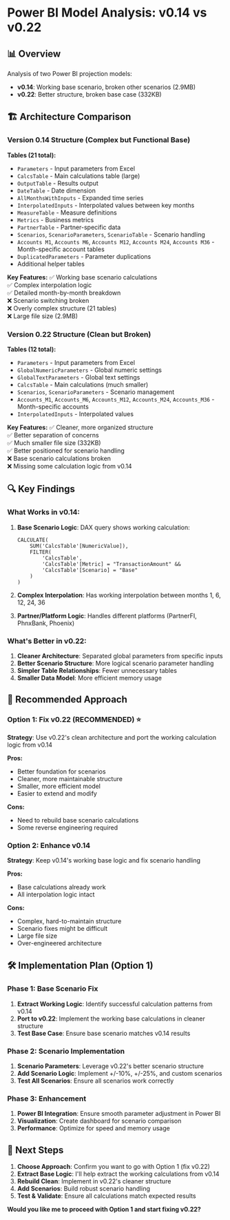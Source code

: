 # Power BI Model Analysis: v0.14 vs v0.22

## 📊 Overview
Analysis of two Power BI projection models:
- **v0.14**: Working base scenario, broken other scenarios (2.9MB)
- **v0.22**: Better structure, broken base case (332KB)

## 🏗️ Architecture Comparison

### Version 0.14 Structure (Complex but Functional Base)
**Tables (21 total):**
- `Parameters` - Input parameters from Excel
- `CalcsTable` - Main calculations table (large)
- `OutputTable` - Results output
- `DateTable` - Date dimension
- `AllMonthsWithInputs` - Expanded time series
- `InterpolatedInputs` - Interpolated values between key months
- `MeasureTable` - Measure definitions
- `Metrics` - Business metrics
- `PartnerTable` - Partner-specific data
- `Scenarios`, `ScenarioParameters`, `ScenarioTable` - Scenario handling
- `Accounts M1`, `Accounts M6`, `Accounts M12`, `Accounts M24`, `Accounts M36` - Month-specific account tables
- `DuplicatedParameters` - Parameter duplications
- Additional helper tables

**Key Features:**
✅ Working base scenario calculations  
✅ Complex interpolation logic  
✅ Detailed month-by-month breakdown  
❌ Scenario switching broken  
❌ Overly complex structure (21 tables)  
❌ Large file size (2.9MB)  

### Version 0.22 Structure (Clean but Broken)
**Tables (12 total):**
- `Parameters` - Input parameters from Excel
- `GlobalNumericParameters` - Global numeric settings
- `GlobalTextParameters` - Global text settings
- `CalcsTable` - Main calculations (much smaller)
- `Scenarios`, `ScenarioParameters` - Scenario management
- `Accounts_M1`, `Accounts_M6`, `Accounts_M12`, `Accounts_M24`, `Accounts_M36` - Month-specific accounts
- `InterpolatedInputs` - Interpolated values

**Key Features:**
✅ Cleaner, more organized structure  
✅ Better separation of concerns  
✅ Much smaller file size (332KB)  
✅ Better positioned for scenario handling  
❌ Base scenario calculations broken  
❌ Missing some calculation logic from v0.14  

## 🔍 Key Findings

### What Works in v0.14:
1. **Base Scenario Logic**: DAX query shows working calculation:
   ```dax
   CALCULATE(
       SUM('CalcsTable'[NumericValue]),
       FILTER(
           'CalcsTable',
           'CalcsTable'[Metric] = "TransactionAmount" &&
           'CalcsTable'[Scenario] = "Base"
       )
   )
   ```

2. **Complex Interpolation**: Has working interpolation between months 1, 6, 12, 24, 36
3. **Partner/Platform Logic**: Handles different platforms (PartnerFI, PhnxBank, Phoenix)

### What's Better in v0.22:
1. **Cleaner Architecture**: Separated global parameters from specific inputs
2. **Better Scenario Structure**: More logical scenario parameter handling
3. **Simpler Table Relationships**: Fewer unnecessary tables
4. **Smaller Data Model**: More efficient memory usage

## 🎯 Recommended Approach

### Option 1: Fix v0.22 (RECOMMENDED) ⭐
**Strategy**: Use v0.22's clean architecture and port the working calculation logic from v0.14

**Pros:**
- Better foundation for scenarios
- Cleaner, more maintainable structure
- Smaller, more efficient model
- Easier to extend and modify

**Cons:**
- Need to rebuild base scenario calculations
- Some reverse engineering required

### Option 2: Enhance v0.14
**Strategy**: Keep v0.14's working base logic and fix scenario handling

**Pros:**
- Base calculations already work
- All interpolation logic intact

**Cons:**
- Complex, hard-to-maintain structure
- Scenario fixes might be difficult
- Large file size
- Over-engineered architecture

## 🛠️ Implementation Plan (Option 1)

### Phase 1: Base Scenario Fix
1. **Extract Working Logic**: Identify successful calculation patterns from v0.14
2. **Port to v0.22**: Implement the working base calculations in cleaner structure
3. **Test Base Case**: Ensure base scenario matches v0.14 results

### Phase 2: Scenario Implementation
1. **Scenario Parameters**: Leverage v0.22's better scenario structure
2. **Add Scenario Logic**: Implement +/-10%, +/-25%, and custom scenarios
3. **Test All Scenarios**: Ensure all scenarios work correctly

### Phase 3: Enhancement
1. **Power BI Integration**: Ensure smooth parameter adjustment in Power BI
2. **Visualization**: Create dashboard for scenario comparison
3. **Performance**: Optimize for speed and memory usage

## 🚀 Next Steps

1. **Choose Approach**: Confirm you want to go with Option 1 (fix v0.22)
2. **Extract Base Logic**: I'll help extract the working calculations from v0.14
3. **Rebuild Clean**: Implement in v0.22's cleaner structure
4. **Add Scenarios**: Build robust scenario handling
5. **Test & Validate**: Ensure all calculations match expected results

**Would you like me to proceed with Option 1 and start fixing v0.22?**